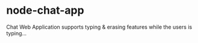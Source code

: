 # node-chat-app
Chat Web Application supports typing & erasing features while the users is typing...
